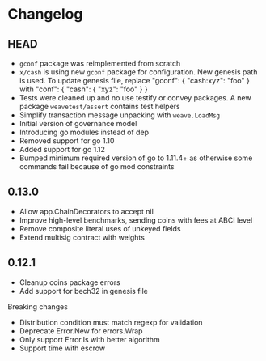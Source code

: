 # Changelog


## HEAD

- `gconf` package was reimplemented from scratch
- `x/cash` is using new `gconf` package for configuration. New genesis path is
  used. To update genesis file, replace "gconf": { "cash:xyz": "foo" } 
  with "conf": { "cash": { "xyz": "foo" } }
- Tests were cleaned up and no use testify or convey packages. A new package
  `weavetest/assert` contains test helpers
- Simplify transaction message unpacking with `weave.LoadMsg`
- Initial version of governance model
- Introducing go modules instead of dep
- Removed support for go 1.10
- Added support for go 1.12
- Bumped minimum required version of go to 1.11.4+ as otherwise some commands fail because of go mod constraints


## 0.13.0

- Allow app.ChainDecorators to accept nil
- Improve high-level benchmarks, sending coins with fees at ABCI level
- Remove composite literal uses of unkeyed fields
- Extend multisig contract with weights


## 0.12.1

- Cleanup coins package errors
- Add support for bech32 in genesis file

Breaking changes

- Distribution condition must match regexp for validation
- Deprecate Error.New for errors.Wrap
- Only support Error.Is with better algorithm
- Support time with escrow
